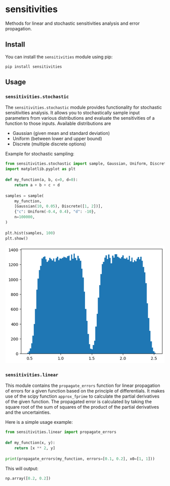# sensitivities

Methods for linear and stochastic sensitivities analysis and error propagation.

## Install

You can install the `sensitivities` module using pip:

```shell
pip install sensitivities
```


## Usage


### `sensitivities.stochastic`

The `sensitivities.stochastic` module provides functionality for stochastic sensitivities analysis. It allows you to stochastically sample input parameters from various distributions and evaluate the sensitivities of a function to those inputs. Available distributions are 
- Gaussian (given mean and standard deviation)
- Uniform (between lower and upper bound)
- Discrete (multiple discrete options)

Example for stochastic sampling:

```python
from sensitivities.stochastic import sample, Gaussian, Uniform, Discrete, seed
import matplotlib.pyplot as plt

def my_function(a, b, c=0, d=0):
    return a + b + c + d

samples = sample(
    my_function,
    [Gaussian(10, 0.05), Discrete([1, 2])],
    {"c": Uniform(-0.4, 0.4), "d": -10},
    n=100000,
)

plt.hist(samples, 100)
plt.show()
```

![](doc/images/hist_bimodal.png)


### `sensitivities.linear`

This module contains the `propagate_errors` function for linear propagation of errors for a given function based on the principle of differentials. It makes use of the scipy function `approx_fprime` to calculate the partial derivatives of the given function. The propagated error is calculated by taking the square root of the sum of squares of the product of the partial derivatives and the uncertainties.

Here is a simple usage example:

```python
from sensitivities.linear import propagate_errors

def my_function(x, y):
    return [x ** 2, y]

print(propagate_errors(my_function, errors=[0.1, 0.2], x0=[1, 1]))
```

This will output:

```python
np.array([0.2, 0.2])
```
